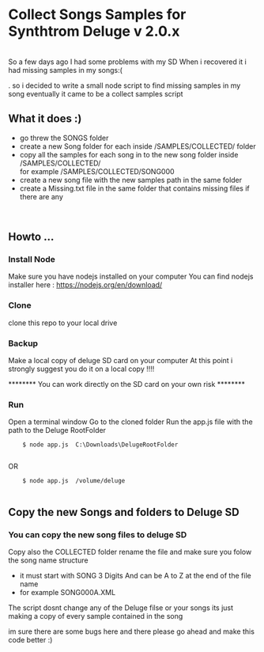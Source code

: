 # Collect Songs Samples for Synthtrom Deluge v 2.0.x 

<br>
So a few days ago I had some problems with my SD 
When i recovered it i had missing samples in my songs:( 

. so i decided to write a small node script to find missing samples in my song 
eventually it came to be a collect samples script 

## What it does :)
*   go threw the SONGS folder 
*   create a new Song folder for each inside /SAMPLES/COLLECTED/ folder
*   copy all the samples for each song in to the new song folder inside /SAMPLES/COLLECTED/ 
    <br>for example /SAMPLES/COLLECTED/SONG000
*   create a new song file with the new samples path in the same folder 
*   create a Missing.txt file in the same folder that contains missing files if there are any 

<br>

## Howto ... 

### Install Node 
Make sure you have nodejs installed on your computer 
You can find nodejs installer here : https://nodejs.org/en/download/

### Clone  
clone this repo to your local drive 

### Backup
Make a local copy of deluge SD card on your computer
At this point i strongly suggest you do it on a local copy !!!!

******** You can work directly on the SD card on your own risk ********

### Run
Open a terminal window 
Go to the cloned folder 
Run the app.js file with the path to the  Deluge RootFolder  
```{r, engine='bash', count_lines}
    $ node app.js  C:\Downloads\DelugeRootFolder
   
```

OR

```{r, engine='bash', count_lines}
    $ node app.js  /volume/deluge
   
```

## Copy the new Songs and folders to Deluge SD 
### You can copy the new song files to deluge SD 
Copy also the COLLECTED folder 
rename the file and make sure you folow the song name structure 
*   it must start with SONG 3 Digits And can be A to Z at the end of the file name 
*   for example SONG000A.XML 


The script dosnt change any of the Deluge filse or your songs 
its just making a copy of every sample contained in the song 

im sure there are some bugs here and there 
please go ahead and make this code better :) 
